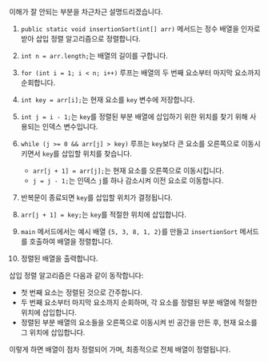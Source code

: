이해가 잘 안되는 부분을 차근차근 설명드리겠습니다.

1. `public static void insertionSort(int[] arr)` 메서드는 정수 배열을 인자로 받아 삽입 정렬 알고리즘으로 정렬합니다.

2. `int n = arr.length;`는 배열의 길이를 구합니다.

3. `for (int i = 1; i < n; i++)` 루프는 배열의 두 번째 요소부터 마지막 요소까지 순회합니다.

4. `int key = arr[i];`는 현재 요소를 `key` 변수에 저장합니다.

5. `int j = i - 1;`는 `key`를 정렬된 부분 배열에 삽입하기 위한 위치를 찾기 위해 사용되는 인덱스 변수입니다.

6. `while (j >= 0 && arr[j] > key)` 루프는 `key`보다 큰 요소를 오른쪽으로 이동시키면서 `key`를 삽입할 위치를 찾습니다.

   - `arr[j + 1] = arr[j];`는 현재 요소를 오른쪽으로 이동시킵니다.
   - `j = j - 1;`는 인덱스 `j`를 하나 감소시켜 이전 요소로 이동합니다.

7. 반복문이 종료되면 `key`를 삽입할 위치가 결정됩니다.

8. `arr[j + 1] = key;`는 `key`를 적절한 위치에 삽입합니다.

9. `main` 메서드에서는 예시 배열 `{5, 3, 8, 1, 2}`를 만들고 `insertionSort` 메서드를 호출하여 배열을 정렬합니다.

10. 정렬된 배열을 출력합니다.

삽입 정렬 알고리즘은 다음과 같이 동작합니다:

- 첫 번째 요소는 정렬된 것으로 간주합니다.
- 두 번째 요소부터 마지막 요소까지 순회하며, 각 요소를 정렬된 부분 배열에 적절한 위치에 삽입합니다.
- 정렬된 부분 배열의 요소들을 오른쪽으로 이동시켜 빈 공간을 만든 후, 현재 요소를 그 위치에 삽입합니다.

이렇게 하면 배열이 점차 정렬되어 가며, 최종적으로 전체 배열이 정렬됩니다.